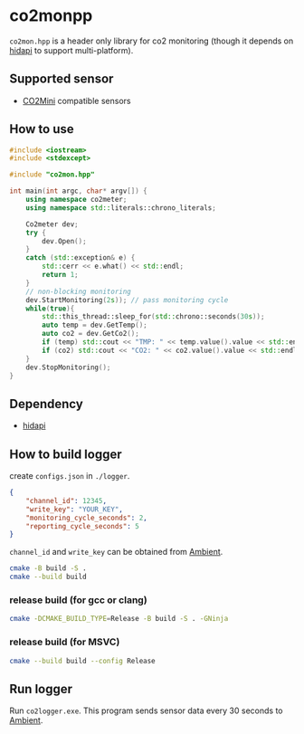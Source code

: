 # co2monpp
`co2mon.hpp` is a header only library for co2 monitoring (though it depends on [hidapi](https://github.com/libusb/hidapi) to support multi-platform).

## Supported sensor
- [CO2Mini](https://www.co2meter.com/products/co2mini-co2-indoor-air-quality-monitor) compatible sensors

## How to use
``` cpp
#include <iostream>
#include <stdexcept>

#include "co2mon.hpp"

int main(int argc, char* argv[]) {
    using namespace co2meter;
    using namespace std::literals::chrono_literals;

    Co2meter dev;
	try {
		dev.Open();
	}
	catch (std::exception& e) {
		std::cerr << e.what() << std::endl;
		return 1;
	}
    // non-blocking monitoring
    dev.StartMonitoring(2s)); // pass monitoring cycle
    while(true){
        std::this_thread::sleep_for(std::chrono::seconds(30s));
		auto temp = dev.GetTemp();
		auto co2 = dev.GetCo2();
		if (temp) std::cout << "TMP: " << temp.value().value << std::endl;
		if (co2) std::cout << "CO2: " << co2.value().value << std::endl;
    }
    dev.StopMonitoring();
}
```

## Dependency
- [hidapi](https://github.com/libusb/hidapi)

## How to build logger
create `configs.json` in `./logger`.
``` json
{
    "channel_id": 12345,
    "write_key": "YOUR_KEY",
    "monitoring_cycle_seconds": 2,
    "reporting_cycle_seconds": 5
} 
```
`channel_id` and `write_key` can be obtained from [Ambient](https://ambidata.io/).

``` sh
cmake -B build -S .
cmake --build build
```

### release build (for gcc or clang)
``` sh
cmake -DCMAKE_BUILD_TYPE=Release -B build -S . -GNinja
```
### release build (for MSVC)
``` sh
cmake --build build --config Release
```
## Run logger
Run `co2logger.exe`.
This program sends sensor data every 30 seconds to [Ambient](https://ambidata.io/).
